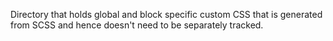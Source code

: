 Directory that holds global and block specific custom CSS that is generated
from SCSS and hence doesn't need to be separately tracked.
